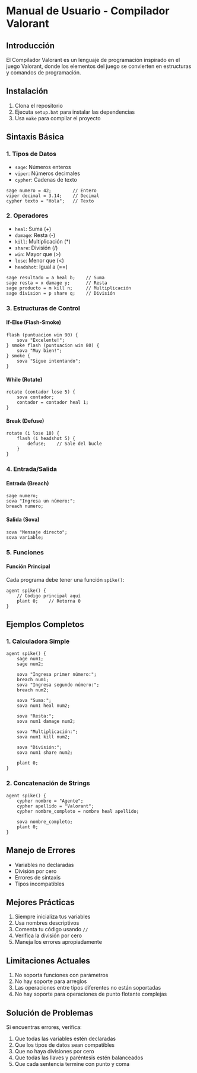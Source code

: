 # Manual de Usuario - Compilador Valorant

## Introducción
El Compilador Valorant es un lenguaje de programación inspirado en el juego Valorant, donde los elementos del juego se convierten en estructuras y comandos de programación.

## Instalación
1. Clona el repositorio
2. Ejecuta `setup.bat` para instalar las dependencias
3. Usa `make` para compilar el proyecto

## Sintaxis Básica

### 1. Tipos de Datos
- `sage`: Números enteros
- `viper`: Números decimales
- `cypher`: Cadenas de texto

```
sage numero = 42;        // Entero
viper decimal = 3.14;    // Decimal
cypher texto = "Hola";   // Texto
```

### 2. Operadores
- `heal`: Suma (+)
- `damage`: Resta (-)
- `kill`: Multiplicación (*)
- `share`: División (/)
- `win`: Mayor que (>)
- `lose`: Menor que (<)
- `headshot`: Igual a (==)

```
sage resultado = a heal b;    // Suma
sage resta = x damage y;      // Resta
sage producto = m kill n;     // Multiplicación
sage division = p share q;    // División
```

### 3. Estructuras de Control

#### If-Else (Flash-Smoke)
```
flash (puntuacion win 90) {
    sova "Excelente!";
} smoke flash (puntuacion win 80) {
    sova "Muy bien!";
} smoke {
    sova "Sigue intentando";
}
```

#### While (Rotate)
```
rotate (contador lose 5) {
    sova contador;
    contador = contador heal 1;
}
```

#### Break (Defuse)
```
rotate (i lose 10) {
    flash (i headshot 5) {
        defuse;    // Sale del bucle
    }
}
```

### 4. Entrada/Salida

#### Entrada (Breach)
```
sage numero;
sova "Ingresa un número:";
breach numero;
```

#### Salida (Sova)
```
sova "Mensaje directo";
sova variable;
```

### 5. Funciones

#### Función Principal
Cada programa debe tener una función `spike()`:
```
agent spike() {
    // Código principal aquí
    plant 0;    // Retorna 0
}
```

## Ejemplos Completos

### 1. Calculadora Simple
```
agent spike() {
    sage num1;
    sage num2;
    
    sova "Ingresa primer número:";
    breach num1;
    sova "Ingresa segundo número:";
    breach num2;
    
    sova "Suma:";
    sova num1 heal num2;
    
    sova "Resta:";
    sova num1 damage num2;
    
    sova "Multiplicación:";
    sova num1 kill num2;
    
    sova "División:";
    sova num1 share num2;
    
    plant 0;
}
```

### 2. Concatenación de Strings
```
agent spike() {
    cypher nombre = "Agente";
    cypher apellido = "Valorant";
    cypher nombre_completo = nombre heal apellido;
    
    sova nombre_completo;
    plant 0;
}
```

## Manejo de Errores
- Variables no declaradas
- División por cero
- Errores de sintaxis
- Tipos incompatibles

## Mejores Prácticas
1. Siempre inicializa tus variables
2. Usa nombres descriptivos
3. Comenta tu código usando `//`
4. Verifica la división por cero
5. Maneja los errores apropiadamente

## Limitaciones Actuales
1. No soporta funciones con parámetros
2. No hay soporte para arreglos
3. Las operaciones entre tipos diferentes no están soportadas
4. No hay soporte para operaciones de punto flotante complejas

## Solución de Problemas
Si encuentras errores, verifica:
1. Que todas las variables estén declaradas
2. Que los tipos de datos sean compatibles
3. Que no haya divisiones por cero
4. Que todas las llaves y paréntesis estén balanceados
5. Que cada sentencia termine con punto y coma 